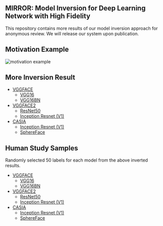 ## MIRROR: Model Inversion for Deep Learning Network with High Fidelity

This repository contains more results of our model inversion approach for anonymous review. We will release our system upon publication.

## Motivation Example

![motivation example](inversion_results/paper/motivation_inversions.png)

## More Inversion Result

- [VGGFACE](inversion_results/vggface/)
   - [VGG16](inversion_results/vggface/vgg16/)
   - [VGG16BN](inversion_results/vggface/vgg16bn/)
- [VGGFACE2](inversion_results/vggface2/)
   - [ResNet50](inversion_results/vggface2/resnet50/)
   - [Inception Resnet (V1)](inversion_results/vggface2/inception_resnetv1_vggface2/)
- [CASIA](inversion_results/casia/)
   - [Inception Resnet (V1)](inversion_results/casia/inception_resnetv1_casia/)
   - [SphereFace](inversion_results/casia/sphere20a/)

## Human Study Samples

Randomly selected 50 labels for each model from the above inverted results.

- [VGGFACE](inversion_results/human_study/vggface/)
   - [VGG16](inversion_results/human_study/vggface/vgg16/)
   - [VGG16BN](inversion_results/human_study/vggface/vgg16bn/)
- [VGGFACE2](inversion_results/human_study/vggface2/)
   - [ResNet50](inversion_results/human_study/vggface2/resnet50/)
   - [Inception Resnet (V1)](inversion_results/human_study/vggface2/inception_resnetv1_vggface2/)
- [CASIA](inversion_results/human_study/casia/)
   - [Inception Resnet (V1)](inversion_results/human_study/casia/inception_resnetv1_casia/)
   - [SphereFace](inversion_results/human_study/casia/sphere20a/)
